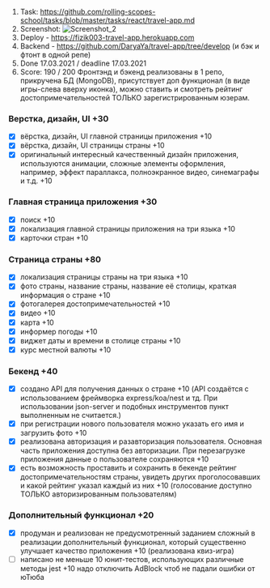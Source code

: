 1. Task: https://github.com/rolling-scopes-school/tasks/blob/master/tasks/react/travel-app.md
2. Screenshot: 
![Screenshot_2](https://user-images.githubusercontent.com/45762789/111623806-ee54ad80-87fb-11eb-8a07-d2c8287fb452.jpg)
3. Deploy - 
https://fizik003-travel-app.herokuapp.com
4. Backend - https://github.com/DaryaYa/travel-app/tree/develop  (и бэк и фтонт в одной репе)
5. Done 17.03.2021 / deadline 17.03.2021
6. Score: 190 / 200
Фронтэнд и бэкенд реализованы в 1 репо, прикручена БД (MongoDB), присутствует доп функционал (в виде игры-слева вверху иконка), можно ставить и смотреть рейтинг достопримечательностей ТОЛЬКО зарегистрированным юзерам.  

### Верстка, дизайн, UI +30

- [x] вёрстка, дизайн, UI главной страницы приложения +10
- [x] вёрстка, дизайн, UI страницы страны +10
- [x] оригинальный интересный качественный дизайн приложения, используются анимации, сложные элементы оформления, например, эффект параллакса, полноэкранное видео, синемаграфы и т.д. +10

### Главная страница приложения +30

- [x] поиск +10
- [x] локализация главной страницы приложения на три языка +10
- [x] карточки стран +10

### Страница страны +80

- [x] локализация страницы страны на три языка +10
- [x] фото страны, название страны, название её столицы, краткая информация о стране +10
- [x] фотогалерея достопримечательностей +10
- [x] видео +10
- [x] карта +10
- [x] информер погоды +10
- [x] виджет даты и времени в столице страны +10
- [x] курс местной валюты +10
 
### Бекенд +40

- [x] создано API для получения данных о стране +10 (API создаётся с использованием фреймворка express/koa/nest и тд. При использовании json-server и подобных инструментов пункт выполненным не считается.)
- [x] при регистрации нового пользователя можно указать его имя и загрузить фото +10
- [x] реализована авторизация и разавторизация пользователя. Основная часть приложения доступна без авторизации. При перезагрузке приложения данные о пользователе сохраняются +10
- [x] есть возможность проставить и сохранить в бекенде рейтинг достопримечательностям страны, увидеть других проголосовавших и какой рейтинг указал каждый из них +10 (голосование доступно ТОЛЬКО авторизированным пользователям)

### Дополнительный функционал +20

- [x] продуман и реализован не предусмотренный заданием сложный в реализации дополнительный функционал, который существенно улучшает качество приложения +10 (реализована квиз-игра)
- [ ] написано не меньше 10 юнит-тестов, использующих различные методы jest +10
надо отключить AdBlock чтоб не падали ошибки от юТюба
